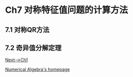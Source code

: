 # Ch7 对称特征值问题的计算方法

## 7.1 对称QR方法

## 7.2 奇异值分解定理

[Next-->Ch1](./ch1.md)

[Numerical Algebra's homepage](../NumericalAlgebra.md)
